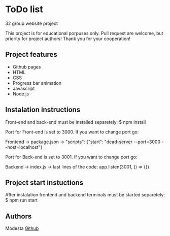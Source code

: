 # ToDo list

32 group website project

This project is for educational porpuses only. Pull request are welcome, but priority for project authors! Thank you for your cooperation!

## Project features

-   Github pages
-   HTML
-   CSS
-   Progress bar animation
-   Javascript
-   Node.js

## Instalation instructions

Front-end and back-end must be installed separetely: $ npm install

Port for Front-end is set to 3000. If you want to change port go:

Frontend -> package.json -> "scripts": {"start": "dead-server --port=3000 --host=localhost"}

Port for Back-end is set to 3001. If you want to change port go:

Backend -> index.js -> last lines of the code: app.listen(3001, () => {})

## Project start instuctions

After instalation frontend and backend terminals must be started separetely:
$ npm run start

## Authors

Modesta [Github](https://github.com/ModestaLiatuke)
